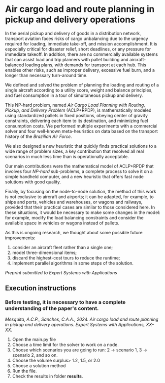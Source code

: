 # Air cargo load and route planning in pickup and delivery operations

In the aerial pickup and delivery of goods in a distribution network, transport aviation faces risks of cargo unbalancing due to the urgency required for loading, immediate take-off, and mission accomplishment. It is especially critical for disaster relief, short deadlines, or any pressure for immediate takeoff. In addition, there are no commercially available systems that can assist load and trip planners with pallet building and aircraft-balanced loading plans, with demands for transport at each hub. This enables other risks, such as improper delivery, excessive fuel burn, and a longer than necessary turn-around time.

We defined and solved the problem of planning the loading and routing of a single aircraft according to a utility score, weight and balance principles, and fuel consumption in a tour of simultaneous pickup and delivery.

This NP-hard problem, named *Air Cargo Load Planning with Routing, Pickup, and Delivery Problem* (ACLP+RPDP), is mathematically modeled using standardized pallets in fixed positions, obeying center of gravity constraints, delivering each item to its destination, and minimizing fuel consumption costs. We performed multiple experiments with a commercial solver and four well-known meta-heuristics on data based on the transport history of the *Brazilian Air Force*.

We also designed a new heuristic that quickly finds practical solutions to a wide range of problem sizes, a key contribution that resolved all real scenarios in much less time than is operationally acceptable.

Our main contributions were the mathematical model of ACLP+RPDP that involves four *NP-hard* sub-problems, a complete process to solve it on a simple handheld computer, and a new heuristic that offers fast node solutions with good quality.

Finally, by focusing on the node-to-node solution, the method of this work is not exclusive to aircraft and airports; it can be adapted, for example, to ships and ports, vehicles and warehouses, or wagons and railways, provided that their practical cases are similar to those considered here. In these situations, it would be necessary to make some changes in the model: for example, modify the load balancing constraints and consider the available space in vehicles or wagons instead of pallets.

As this is ongoing research, we thought about some possible future improvements:

1. consider an aircraft fleet rather than a single one;
2. model three-dimensional items;
3. discard the highest-cost tours to reduce the runtime;
4. implement parallel algorithms in some steps of the solution.

*Preprint submitted to Expert Systems with Applications*

## Execution instructions

### Before testing, it is necessary to have a complete understanding of the paper's content.

*Mesquita, A.C.P., Sanches, C.A.A., 2024. Air cargo load and route planning in pickup and delivery operations.
Expert Systems with Applications, XX–XX.*

1. Open the main.py file
2. Choose a time limit for the solver to work on a node.
3. Choose which scenarios you are going to run:
    2 -> scenario 1, 3 -> scenario 2, and so on.
4. Choose the volume surplus> 1.2, 1.5, or 2.0
5. Choose a solution method
6. Run the file.
7. Check the results in folder **results**.
